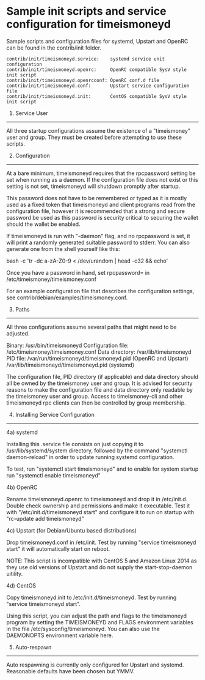 Sample init scripts and service configuration for timeismoneyd
=======================================================

Sample scripts and configuration files for systemd, Upstart and OpenRC
can be found in the contrib/init folder.

    contrib/init/timeismoneyd.service:    systemd service unit configuration
    contrib/init/timeismoneyd.openrc:     OpenRC compatible SysV style init script
    contrib/init/timeismoneyd.openrcconf: OpenRC conf.d file
    contrib/init/timeismoneyd.conf:       Upstart service configuration file
    contrib/init/timeismoneyd.init:       CentOS compatible SysV style init script

1. Service User
---------------

All three startup configurations assume the existence of a "timeismoney" user
and group.  They must be created before attempting to use these scripts.

2. Configuration
----------------

At a bare minimum, timeismoneyd requires that the rpcpassword setting be set
when running as a daemon.  If the configuration file does not exist or this
setting is not set, timeismoneyd will shutdown promptly after startup.

This password does not have to be remembered or typed as it is mostly used
as a fixed token that timeismoneyd and client programs read from the configuration
file, however it is recommended that a strong and secure password be used
as this password is security critical to securing the wallet should the
wallet be enabled.

If timeismoneyd is run with "-daemon" flag, and no rpcpassword is set, it will
print a randomly generated suitable password to stderr.  You can also
generate one from the shell yourself like this:

bash -c 'tr -dc a-zA-Z0-9 < /dev/urandom | head -c32 && echo'

Once you have a password in hand, set rpcpassword= in /etc/timeismoney/timeismoney.conf

For an example configuration file that describes the configuration settings,
see contrib/debian/examples/timeismoney.conf.

3. Paths
--------

All three configurations assume several paths that might need to be adjusted.

Binary:              /usr/bin/timeismoneyd
Configuration file:  /etc/timeismoney/timeismoney.conf
Data directory:      /var/lib/timeismoneyd
PID file:            /var/run/timeismoneyd/timeismoneyd.pid (OpenRC and Upstart)
                     /var/lib/timeismoneyd/timeismoneyd.pid (systemd)

The configuration file, PID directory (if applicable) and data directory
should all be owned by the timeismoney user and group.  It is advised for security
reasons to make the configuration file and data directory only readable by the
timeismoney user and group.  Access to timeismoney-cli and other timeismoneyd rpc clients
can then be controlled by group membership.

4. Installing Service Configuration
-----------------------------------

4a) systemd

Installing this .service file consists on just copying it to
/usr/lib/systemd/system directory, followed by the command
"systemctl daemon-reload" in order to update running systemd configuration.

To test, run "systemctl start timeismoneyd" and to enable for system startup run
"systemctl enable timeismoneyd"

4b) OpenRC

Rename timeismoneyd.openrc to timeismoneyd and drop it in /etc/init.d.  Double
check ownership and permissions and make it executable.  Test it with
"/etc/init.d/timeismoneyd start" and configure it to run on startup with
"rc-update add timeismoneyd"

4c) Upstart (for Debian/Ubuntu based distributions)

Drop timeismoneyd.conf in /etc/init.  Test by running "service timeismoneyd start"
it will automatically start on reboot.

NOTE: This script is incompatible with CentOS 5 and Amazon Linux 2014 as they
use old versions of Upstart and do not supply the start-stop-daemon uitility.

4d) CentOS

Copy timeismoneyd.init to /etc/init.d/timeismoneyd. Test by running "service timeismoneyd start".

Using this script, you can adjust the path and flags to the timeismoneyd program by
setting the TIMEISMONEYD and FLAGS environment variables in the file
/etc/sysconfig/timeismoneyd. You can also use the DAEMONOPTS environment variable here.

5. Auto-respawn
---------------

Auto respawning is currently only configured for Upstart and systemd.
Reasonable defaults have been chosen but YMMV.